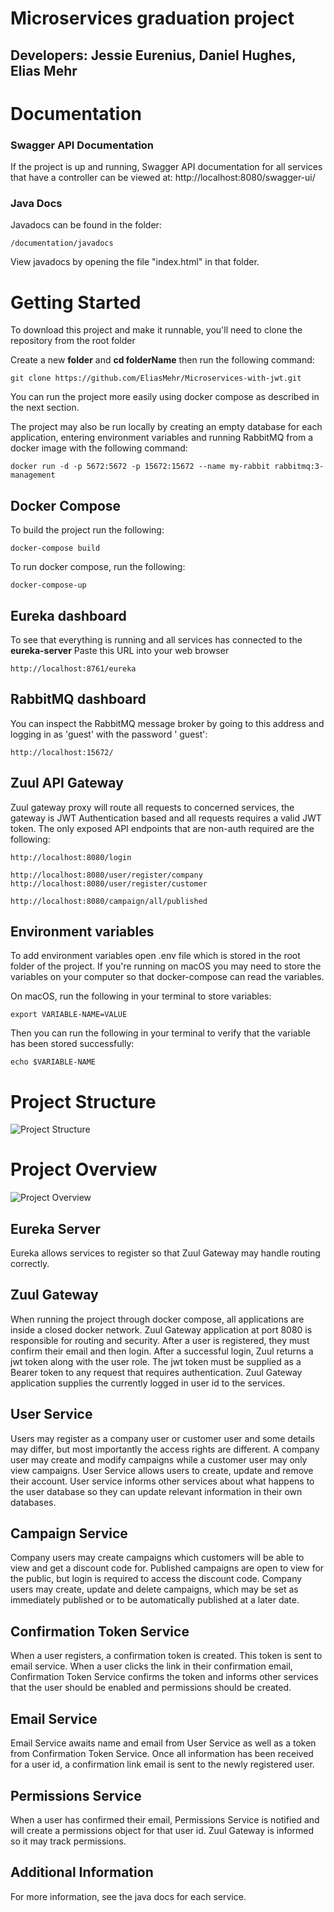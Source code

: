 # Microservices graduation project

## Developers: Jessie Eurenius, Daniel Hughes, Elias Mehr

# Documentation

### Swagger API Documentation
If the project is up and running, Swagger API documentation for all services that have a controller can be viewed at:
http://localhost:8080/swagger-ui/

### Java Docs
Javadocs can be found in the folder:
```
/documentation/javadocs
```

View javadocs by opening the file "index.html" in that folder.

# Getting Started

To download this project and make it runnable, you'll need to clone the repository from the root folder

Create a new **folder** and **cd folderName**
then run the following command:

```
git clone https://github.com/EliasMehr/Microservices-with-jwt.git
```

You can run the project more easily using docker compose as described in the next section.

The project may also be run locally by creating an empty database for each application, entering environment variables
and running RabbitMQ from a docker image with the following command:

```
docker run -d -p 5672:5672 -p 15672:15672 --name my-rabbit rabbitmq:3-management
```

## Docker Compose

To build the project run the following:

```
docker-compose build
```

To run docker compose, run the following:

```
docker-compose-up
```

## Eureka dashboard

To see that everything is running and all services has connected to the **eureka-server**
Paste this URL into your web browser

```
http://localhost:8761/eureka
```

## RabbitMQ dashboard

You can inspect the RabbitMQ message broker by going to this address and logging in as 'guest' with the password '
guest':

```
http://localhost:15672/
```

## Zuul API Gateway

Zuul gateway proxy will route all requests to concerned services, the gateway is JWT Authentication based and all
requests requires a valid JWT token. The only exposed API endpoints that are non-auth required are the following:

```
http://localhost:8080/login
```

```
http://localhost:8080/user/register/company
http://localhost:8080/user/register/customer
```

```
http://localhost:8080/campaign/all/published
```

## Environment variables

To add environment variables open .env file which is stored in the root folder of the project. If you're running on
macOS you may need to store the variables on your computer so that docker-compose can read the variables.

On macOS, run the following in your terminal to store variables:

```
export VARIABLE-NAME=VALUE
```

Then you can run the following in your terminal to verify that the variable has been stored successfully:

```
echo $VARIABLE-NAME
```

# Project Structure

![Project Structure](https://i.imgur.com/RCBCLYf.png)

# Project Overview

![Project Overview](https://i.imgur.com/v6eIXzu.png)

## Eureka Server

Eureka allows services to register so that Zuul Gateway may handle routing correctly.

## Zuul Gateway

When running the project through docker compose, all applications are inside a closed docker network. Zuul Gateway
application at port 8080 is responsible for routing and security. After a user is registered, they must confirm their
email and then login. After a successful login, Zuul returns a jwt token along with the user role. The jwt token must be
supplied as a Bearer token to any request that requires authentication. Zuul Gateway application supplies the currently
logged in user id to the services.

## User Service

Users may register as a company user or customer user and some details may differ, but most importantly the access
rights are different. A company user may create and modify campaigns while a customer user may only view campaigns. User
Service allows users to create, update and remove their account. User service informs other services about what happens
to the user database so they can update relevant information in their own databases.

## Campaign Service

Company users may create campaigns which customers will be able to view and get a discount code for. Published campaigns
are open to view for the public, but login is required to access the discount code. Company users may create, update and
delete campaigns, which may be set as immediately published or to be automatically published at a later date.

## Confirmation Token Service

When a user registers, a confirmation token is created. This token is sent to email service. When a user clicks the link
in their confirmation email, Confirmation Token Service confirms the token and informs other services that the user
should be enabled and permissions should be created.

## Email Service

Email Service awaits name and email from User Service as well as a token from Confirmation Token Service. Once all
information has been received for a user id, a confirmation link email is sent to the newly registered user.

## Permissions Service

When a user has confirmed their email, Permissions Service is notified and will create a permissions object for that
user id. Zuul Gateway is informed so it may track permissions.

## Additional Information

For more information, see the java docs for each service.
